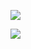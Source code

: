 ![](http://ovlnt0xy1.bkt.clouddn.com/Jietu20170905-141055.jpg)


![](http://ovlnt0xy1.bkt.clouddn.com/Jietu20170905-140939.jpg)
